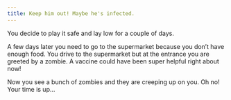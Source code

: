 ```yaml
---
title: Keep him out! Maybe he's infected.
---
```


You decide to play it safe and lay low for a couple of days. 

A few days later you need to go to the supermarket because you don’t have enough food. You drive to the supermarket but at the entrance you are greeted by a zombie. A vaccine could have been super helpful right about now! 

Now you see a bunch of zombies and they are creeping up on you. Oh no! Your time is up…